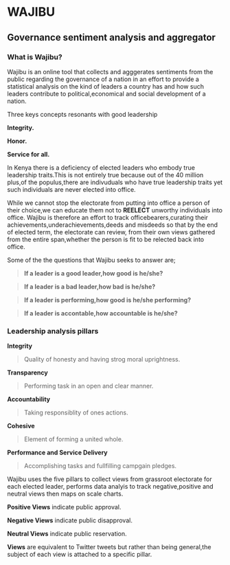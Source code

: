 # WAJIBU

## Governance sentiment analysis and aggregator

### What is Wajibu?
Wajibu is an online tool that collects and agggerates sentiments from the
public regarding the governance of a nation in an effort to provide a 
statistical analysis on the kind of leaders a country has and how such 
leaders contribute to political,economical and social development of a nation.

Three keys concepts resonants with good leadership

**Integrity.**

**Honor.**

**Service for all.**


In Kenya there is a deficiency of elected leaders who embody true leadership traits.This is not
entirely true because out of the 40 million plus,of the populus,there are indivuduals who have
true leadership traits yet such individuals are never elected into office.

While we cannot stop the electorate from putting into office a person of their choice,we can 
educate them not to **REELECT** unworthy individuals into office. Wajibu is therefore an effort 
to track officebearers,curating their achievements,underachievements,deeds and misdeeds so that by the end of elected term, the electorate can review, from their own views gathered from the entire span,whether
the person is fit to be relected back into office.

Some of the the questions that Wajibu seeks to answer are;

> **If a leader is a good leader,how good is he/she?**

> **If a leader is a bad leader,how bad is he/she?**

> **If a leader is performing,how good is he/she performing?**

> **If a leader is accontable,how accountable is he/she?**


### Leadership analysis pillars


**Integrity**

> Quality of honesty and having strog moral uprightness.

**Transparency**

> Performing task in an open and clear manner.

**Accountability**

> Taking responsiblity of ones actions.

**Cohesive**

> Element of forming a united whole.

**Performance and Service Delivery**

> Accomplishing tasks and fullfilling campgain pledges.

Wajibu uses the five pillars to collect views from grassroot electorate for each elected leader,
performs data analyis to track negative,positive and neutral views then maps on scale charts.

**Positive Views** indicate public approval.

**Negative Views** indicate public disapproval.

**Neutral Views** indicate public reservation.

**Views** are equivalent to Twitter tweets but rather than being general,the subject of each view
is attached to a specific pillar.

